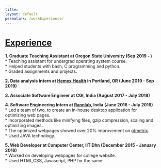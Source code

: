 ```yaml
---
title:
layout: default
permalink: /workExperience/
---
```

# <u>Experience</u>

**1. Graduate Teaching Assistant at Oregon State University (Sep 2019 - )**<br/>
     * Teaching assistant for undergrad operating system course.   
     * Helped students with bash, C programming and python.   
     * Graded assignments and projects.   

**2. Data analysis intern at [Hemex Health](http://hemexhealth.com/) in Portland, OR (June 2019 - Sep 2019)**<br/>
    
**3. Associate Software Engineer at CGI, India (August 2017 - July 2018)**<br/>

**4. Software Engineering Intern at [Rannlab](www.rannlab.com), India (June 2016 - July 2016)**<br/>
     * Led a team of two, to create an in-house desktop application for optimizing web pages.   
     * Incorporated methods like minifying files, gzip compression, scaling and optimizing images.   
     * The optimized webpages showed over 20% improvement on [gtmetrix](https://gtmetrix.com/).    
     * Used JAVA technology.     
    
**5. Web Developer at Computer Center, IIT Dhn (December 2015 - January 2016)**    
     * Worked on developing webpages for college website.   
     * Used HTML,CSS, Javascript, PHP for the same.   